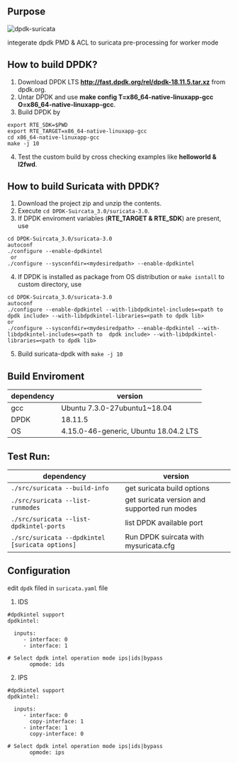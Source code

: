 ## Purpose

![dpdk-suricata](https://user-images.githubusercontent.com/1296097/62437531-3aef9000-b761-11e9-8c51-803cd9dddcc8.png)

integerate dpdk PMD & ACL to suricata pre-processing for worker mode

## How to build DPDK?

 1. Download DPDK LTS **http://fast.dpdk.org/rel/dpdk-18.11.5.tar.xz** from dpdk.org.
 2. Untar DPDK and use **make config T=x86_64-native-linuxapp-gcc O=x86_64-native-linuxapp-gcc**.
 3. Build DPDK by 
 ```
 export RTE_SDK=$PWD 
 export RTE_TARGET=x86_64-native-linuxapp-gcc 
 cd x86_64-native-linuxapp-gcc 
 make -j 10
 ```
 4. Test the custom build by cross checking examples like **helloworld & l2fwd**.

## How to build Suricata with DPDK?

 1. Download the project zip and unzip the contents.
 2. Execute ```cd DPDK-Suircata_3.0/suricata-3.0```.
 3. If DPDK enviroment variables (**RTE_TARGET & RTE_SDK**) are present, use
```
cd DPDK-Suircata_3.0/suricata-3.0
autoconf
./configure --enable-dpdkintel
 or 
./configure --sysconfdir=<mydesiredpath> --enable-dpdkintel
```
 4. If DPDK is installed as package from OS distribution or `make isntall` to custom directory, use
 ```
cd DPDK-Suircata_3.0/suricata-3.0
autoconf
./configure --enable-dpdkintel --with-libdpdkintel-includes=<path to dpdk include> --with-libdpdkintel-libraries=<path to dpdk lib>
 or 
./configure --sysconfdir=<mydesiredpath> --enable-dpdkintel --with-libdpdkintel-includes=<path to  dpdk include> --with-libdpdkintel-libraries=<path to dpdk lib>
 ```
 5. Build suricata-dpdk with `make -j 10`

## Build Enviroment

| dependency | version |
| -----|-----|
| gcc  | Ubuntu 7.3.0-27ubuntu1~18.04 |
| DPDK | 18.11.5 |
| OS   | 4.15.0-46-generic, Ubuntu 18.04.2 LTS |


## Test Run: 

| dependency | version |
| -----|-----|
| `./src/suricata --build-info` |  get suricata build options |
| `./src/suricata --list-runmodes` |  get suricata version and supported run modes |
| `./src/suricata --list-dpdkintel-ports` | list DPDK available port |
| `./src/suricata --dpdkintel [suricata options]` | Run DPDK suircata with mysuricata.cfg |
 
## Configuration

edit `dpdk` filed in `suricata.yaml` file
 
 1. IDS
 
 ```
 #dpdkintel support
dpdkintel:

   inputs:
      - interface: 0
      - interface: 1

 # Select dpdk intel operation mode ips|ids|bypass
        opmode: ids
 ```

2. IPS


 ```
 #dpdkintel support
dpdkintel:

   inputs:
      - interface: 0
        copy-interface: 1
      - interface: 1
        copy-interface: 0

 # Select dpdk intel operation mode ips|ids|bypass
        opmode: ips
 ```
